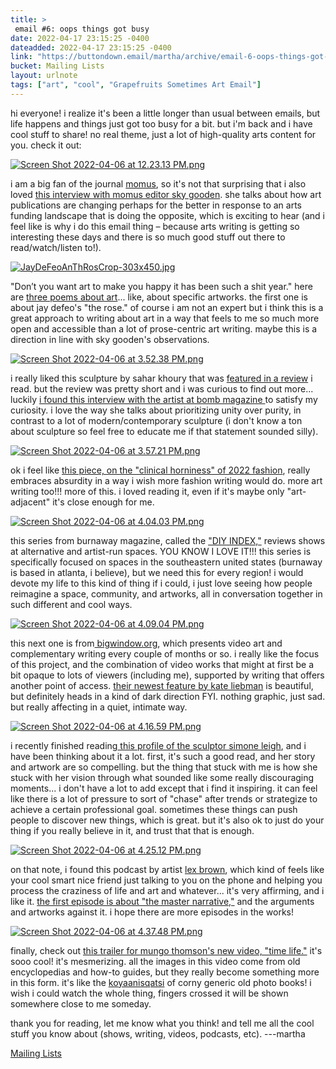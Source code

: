```yaml
---
title: > 
 email #6: oops things got busy
date: 2022-04-17 23:15:25 -0400
dateadded: 2022-04-17 23:15:25 -0400
link: "https://buttondown.email/martha/archive/email-6-oops-things-got-busy/"
bucket: Mailing Lists
layout: urlnote
tags: ["art", "cool", "Grapefruits Sometimes Art Email"]
--- 
```


<![CDATA[<p>hi everyone! i realize it's been a little longer than usual between emails, but life happens and things just got too busy for a bit. but i'm back and i have cool stuff to share! no real theme, just a lot of high-quality arts content for you. check it out:</p>
<p><a href="https://www.nothingpersonalmagazine.com/interview-with-sky-goodden" rel="noopener noreferrer nofollow" target="_blank"><img alt="Screen Shot 2022-04-06 at 12.23.13 PM.png" src="https://buttondown.s3.amazonaws.com/images/fe38d93a-1e88-47e7-831a-c400e1a5c097.png"/></a></p>
<p>i am a big fan of the journal <a href="https://momus.ca" rel="noopener noreferrer nofollow" target="_blank">momus</a>, so it's not that surprising that i also loved <a href="https://www.nothingpersonalmagazine.com/interview-with-sky-goodden" rel="noopener noreferrer nofollow" target="_blank">this interview with momus editor sky gooden</a>. she talks about how art publications are changing perhaps for the better in response to an arts funding landscape that is doing the opposite, which is exciting to hear (and i feel like is why i do this email thing – because arts writing is getting so interesting these days and there is so much good stuff out there to read/watch/listen to!).</p>
<p></p>
<p><a href="https://www.novembermag.com/content/three-poems-on-art" rel="noopener noreferrer nofollow" target="_blank"><img alt="JayDeFeoAnThRosCrop-303x450.jpg" src="https://buttondown.s3.amazonaws.com/images/69726073-8218-4b77-b9ef-780d1647b8d7.jpg"/></a></p>
<p>"Don’t you want art to make you happy it has been such a shit year." here are <a href="https://www.novembermag.com/content/three-poems-on-art" rel="noopener noreferrer nofollow" target="_blank">three poems about art</a>... like, about specific artworks. the first one is about jay defeo's "the rose." of course i am not an expert but i think this is a great approach to writing about art in a way that feels to me so much more open and accessible than a lot of prose-centric art writing. maybe this is a direction in line with sky gooden's observations.</p>
<p></p>
<p><a href="https://bombmagazine.org/articles/swallow-the-parts-whole-sahar-khoury-interviewed/" rel="noopener noreferrer nofollow" target="_blank"><img alt="Screen Shot 2022-04-06 at 3.52.38 PM.png" src="https://buttondown.s3.amazonaws.com/images/b233cadb-95e3-4b81-97d7-11ce36db700e.png"/></a></p>
<p>i really liked this sculpture by sahar khoury that was <a href="https://www.artnews.com/art-in-america/aia-reviews/sahar-khoury-untitled-cooperative-trees-1234619091/" rel="noopener noreferrer nofollow" target="_blank">featured in a review</a> i read. but the review was pretty short and i was curious to find out more... luckily <a href="https://bombmagazine.org/articles/swallow-the-parts-whole-sahar-khoury-interviewed/" rel="noopener noreferrer nofollow" target="_blank">i found this interview with the artist at bomb magazine </a>to satisfy my curiosity. i love the way she talks about prioritizing unity over purity, in contrast to a lot of modern/contemporary sculpture (i don't know a ton about sculpture so feel free to educate me if that statement sounded silly). </p>
<p></p>
<p><a href="https://spikeartmagazine.com/?q=articles/cara-schacter-clinical-horny-fashion" rel="noopener noreferrer nofollow" target="_blank"><img alt="Screen Shot 2022-04-06 at 3.57.21 PM.png" src="https://buttondown.s3.amazonaws.com/images/897a6e63-83e7-4a79-9c71-893f0786a00a.png"/></a></p>
<p>ok i feel like <a href="https://spikeartmagazine.com/?q=articles/cara-schacter-clinical-horny-fashion" rel="noopener noreferrer nofollow" target="_blank">this piece, on the "clinical horniness" of 2022 fashion</a>, really embraces absurdity in a way i wish more fashion writing would do. more art writing too!!! more of this. i loved reading it, even if it's maybe only "art-adjacent" it's close enough for me. </p>
<p></p>
<p><a href="https://burnaway.org/daily/diy-index/" rel="noopener noreferrer nofollow" target="_blank"><img alt="Screen Shot 2022-04-06 at 4.04.03 PM.png" src="https://buttondown.s3.amazonaws.com/images/ee9710a8-560d-4458-aae2-f6ce67c2653d.png"/></a></p>
<p>this series from burnaway magazine, called the <a href="https://burnaway.org/daily/diy-index/" rel="noopener noreferrer nofollow" target="_blank">"DIY INDEX,"</a> reviews shows at alternative and artist-run spaces. YOU KNOW I LOVE IT!!! this series is specifically focused on spaces in the southeastern united states (burnaway is based in atlanta, i believe), but we need this for every region! i would devote my life to this kind of thing if i could, i just love seeing how people reimagine a space, community, and artworks, all in conversation together in such different and cool ways.  </p>
<p></p>
<p><a href="https://www.bigwindow.org" rel="noopener noreferrer nofollow" target="_blank"><img alt="Screen Shot 2022-04-06 at 4.09.04 PM.png" src="https://buttondown.s3.amazonaws.com/images/1c43eb2d-d9ae-4446-81a9-e25c0af7a5e6.png"/></a></p>
<p>this next one is from<a href="https://www.bigwindow.org" rel="noopener noreferrer nofollow" target="_blank"> bigwindow.org</a>, which presents video art and complementary writing every couple of months or so. i really like the focus of this project, and the combination of video works that might at first be a bit opaque to lots of viewers (including me), supported by writing that offers another point of access. <a href="https://www.bigwindow.org" rel="noopener noreferrer nofollow" target="_blank">their newest feature by kate liebman</a> is beautiful, but definitely heads in a kind of dark direction FYI. nothing graphic, just sad. but really affecting in a quiet, intimate way.</p>
<p></p>
<p><a href="https://www.newyorker.com/magazine/2022/03/28/the-monumental-success-of-simone-leigh" rel="noopener noreferrer nofollow" target="_blank"><img alt="Screen Shot 2022-04-06 at 4.16.59 PM.png" src="https://buttondown.s3.amazonaws.com/images/e87a7086-5444-41f0-a2d0-a2f2954b1922.png"/></a></p>
<p>i recently finished reading<a href="https://www.newyorker.com/magazine/2022/03/28/the-monumental-success-of-simone-leigh" rel="noopener noreferrer nofollow" target="_blank"> this profile of the sculptor simone leigh</a>, and i have been thinking about it a lot. first, it's such a good read, and her story and artwork are so compelling. but the thing that stuck with me is how she stuck with her vision through what sounded like some really discouraging moments... i don't have a lot to add except that i find it inspiring. it can feel like there is a lot of pressure to sort of "chase" after trends or strategize to achieve a certain professional goal. sometimes these things can push people to discover new things, which is great. but it's also ok to just do your thing if you really believe in it, and trust that that is enough.</p>
<p></p>
<p><a href="https://open.spotify.com/show/2kOnsisWeTpg7qk9iPNSAR" rel="noopener noreferrer nofollow" target="_blank"><img alt="Screen Shot 2022-04-06 at 4.25.12 PM.png" src="https://buttondown.s3.amazonaws.com/images/50f8d228-6db1-4f17-be79-52e41c9cf8f8.png"/></a></p>
<p>on that note, i found this podcast by artist <a href="https://lexbrown.com/" rel="noopener noreferrer nofollow" target="_blank">lex brown</a>, which kind of feels like your cool smart nice friend just talking to you on the phone and helping you process the craziness of life and art and whatever... it's very affirming, and i like it. <a href="https://open.spotify.com/episode/107kkLRmmNJp5ynAOLTtC1" rel="noopener noreferrer nofollow" target="_blank">the first episode is about "the master narrative,"</a> and the arguments and artworks against it. i hope there are more episodes in the works!</p>
<p></p>
<p><a href="https://karmakarma.org/exhibitions/mungo-thomson-2022/video/" rel="noopener noreferrer nofollow" target="_blank"><img alt="Screen Shot 2022-04-06 at 4.37.48 PM.png" src="https://buttondown.s3.amazonaws.com/images/d54cc7b2-1a2e-4b8b-8248-da5399c798b1.png"/></a></p>
<p>finally, check out <a href="https://karmakarma.org/exhibitions/mungo-thomson-2022/video/" rel="noopener noreferrer nofollow" target="_blank">this trailer for mungo thomson's new video, "time life."</a> it's sooo cool! it's mesmerizing. all the images in this video come from old encyclopedias and how-to guides, but they really become something more in this form. it's like the <a href="https://www.youtube.com/watch?v=tDW-1JIa2gI" rel="noopener noreferrer nofollow" target="_blank">koyaanisqatsi</a> of corny generic old photo books! i wish i could watch the whole thing, fingers crossed it will be shown somewhere close to me someday. </p>
<p>thank you for reading, let me know what you think! and tell me all the cool stuff you know about (shows, writing, videos, podcasts, etc). ---martha</p>
 <!-- end excerpt --> 
<div class='bucket'><a class='internal-link' href='/buckets/mailing-lists'>Mailing Lists</a></div> 
